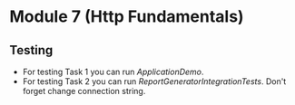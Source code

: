 # Module 7 (Http Fundamentals)

## Testing

- For testing Task 1 you can run *ApplicationDemo*.
- For testing Task 2 you can run *ReportGeneratorIntegrationTests*. Don't forget change connection string.